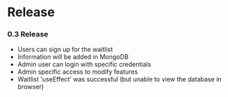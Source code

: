 # Release
### 0.3 Release
- Users can sign up for the waitlist
- Information will be added in MongoDB
- Admin user can login with specific credentials
- Admin specific access to modify features
- Waitlist 'useEffect' was successful
    (but unable to view the database in browser)